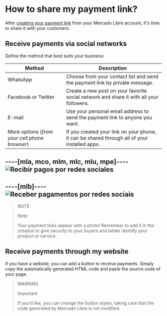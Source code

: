 # How to share my payment link?

After [creating your payment link](https://www.mercadopago[FAKER][URL][DOMAIN]/developers/en/guides/online-payments/payment-link/create-button) from your Mercado Libre account, it's time to share it with your customers.

## Receive payments via social networks

Define the method that best suits your business:

| **Method** | **Description** |
| --- | --- |
| WhatsApp | Choose from your contact list and send the payment link by private message. |
| Facebook or Twitter | Create a new post on your favorite social network and share it with all your followers. |
| E-mail | Use your personal email address to send the payment link to anyone you want. |
| More options (_from your cell phone browser_) | If you created your link on your phone, it can be shared through all of your installed apps. |

----[mla, mco, mlm, mlc, mlu, mpe]----
![Recibir pagos por redes sociales](/images/button/byl_compartir.png)
------------
----[mlb]----
![Receber pagamentos por redes sociais](/images/button/byl_compartilhar.png)
------------

> NOTE
> 
> Note
> 
> Your payment links appear with a photo! Remember to add it in the creation to give security to your buyers and better identify your product or service.

## Receive payments through my website

If you have a website, you can add a button to receive payments.
Simply copy the automatically generated HTML code and paste the source code of your page.

> WARNING
> 
> Important
> 
> If you’d like, you can change the button styles, taking care that the code generated by Mercado Libre is not modified.

